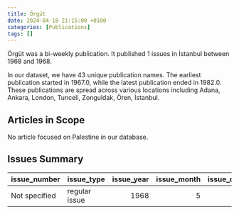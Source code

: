 ```yaml
---
title: Örgüt
date: 2024-04-18 21:15:00 +0100
categories: [Publications]
tags: []
---
```


Örgüt was a bi-weekly publication. It published 1 issues in İstanbul between 1968 and 1968.

In our dataset, we have 43 unique publication names. The earliest publication started in 1967.0, while the latest publication ended in 1982.0. These publications are spread across various locations including Adana, Ankara, London, Tunceli, Zonguldak, Ören, İstanbul.

## Articles in Scope

No article focused on Palestine in our database.

## Issues Summary

| issue_number   | issue_type    |   issue_year |   issue_month |   issue_day |
|:---------------|:--------------|-------------:|--------------:|------------:|
| Not specified  | regular issue |         1968 |             5 |          26 |